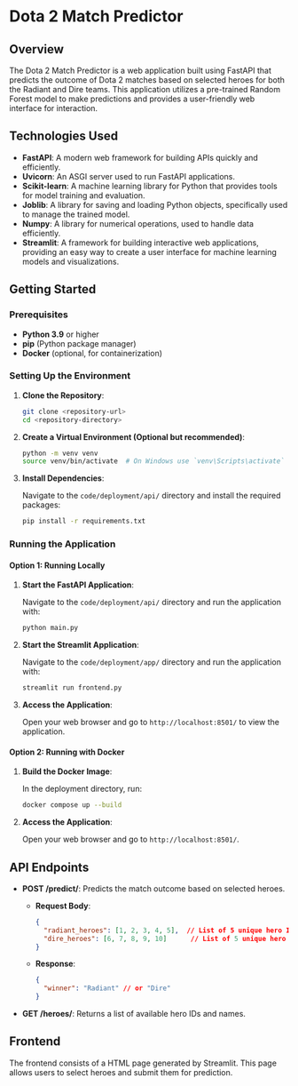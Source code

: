 # Dota 2 Match Predictor

## Overview

The Dota 2 Match Predictor is a web application built using FastAPI that predicts the outcome of Dota 2 matches based on selected heroes for both the Radiant and Dire teams. This application utilizes a pre-trained Random Forest model to make predictions and provides a user-friendly web interface for interaction.

## Technologies Used

- **FastAPI**: A modern web framework for building APIs quickly and efficiently.
- **Uvicorn**: An ASGI server used to run FastAPI applications.
- **Scikit-learn**: A machine learning library for Python that provides tools for model training and evaluation.
- **Joblib**: A library for saving and loading Python objects, specifically used to manage the trained model.
- **Numpy**: A library for numerical operations, used to handle data efficiently.
- **Streamlit**: A framework for building interactive web applications, providing an easy way to create a user interface for machine learning models and visualizations.

## Getting Started

### Prerequisites

- **Python 3.9** or higher
- **pip** (Python package manager)
- **Docker** (optional, for containerization)

### Setting Up the Environment

1. **Clone the Repository**:

   ```bash
   git clone <repository-url>
   cd <repository-directory>
   ```

2. **Create a Virtual Environment (Optional but recommended)**:

   ```bash
   python -m venv venv
   source venv/bin/activate  # On Windows use `venv\Scripts\activate`
   ```

3. **Install Dependencies**:

   Navigate to the `code/deployment/api/` directory and install the required packages:

   ```bash
   pip install -r requirements.txt
   ```

### Running the Application

#### Option 1: Running Locally

1. **Start the FastAPI Application**:

   Navigate to the `code/deployment/api/` directory and run the application with:

   ```bash
   python main.py
   ```

2. **Start the Streamlit Application**:

   Navigate to the `code/deployment/app/` directory and run the application with:

   ```bash
   streamlit run frontend.py
   ```
   
3. **Access the Application**:

   Open your web browser and go to `http://localhost:8501/` to view the application.

#### Option 2: Running with Docker

1. **Build the Docker Image**:

   In the deployment directory, run:

   ```bash
   docker compose up --build
   ```

2. **Access the Application**:

   Open your web browser and go to `http://localhost:8501/`.

## API Endpoints

- **POST /predict/**: Predicts the match outcome based on selected heroes.
  - **Request Body**:
    ```json
    {
      "radiant_heroes": [1, 2, 3, 4, 5],  // List of 5 unique hero IDs for Radiant team
      "dire_heroes": [6, 7, 8, 9, 10]      // List of 5 unique hero IDs for Dire team
    }
    ```
  - **Response**:
    ```json
    {
      "winner": "Radiant" // or "Dire"
    }
    ```

- **GET /heroes/**: Returns a list of available hero IDs and names.

## Frontend

The frontend consists of a HTML page generated by Streamlit. This page allows users to select heroes and submit them for prediction.

